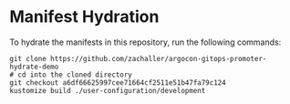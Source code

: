 # Manifest Hydration

To hydrate the manifests in this repository, run the following commands:

```shell
git clone https://github.com/zachaller/argocon-gitops-promoter-hydrate-demo
# cd into the cloned directory
git checkout a6df66625997cee71664cf2511e51b47fa79c124
kustomize build ./user-configuration/development
```
